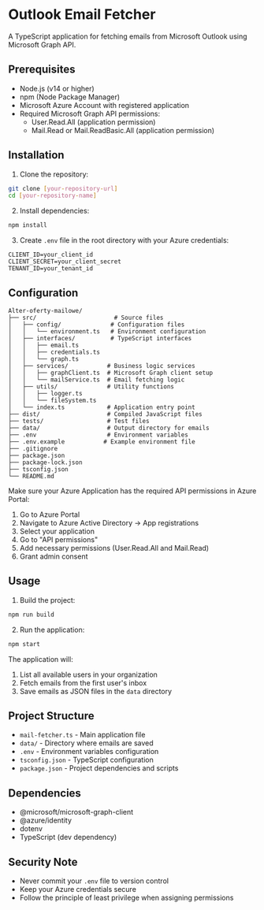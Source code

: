 # Outlook Email Fetcher

A TypeScript application for fetching emails from Microsoft Outlook using Microsoft Graph API.

## Prerequisites

- Node.js (v14 or higher)
- npm (Node Package Manager)
- Microsoft Azure Account with registered application
- Required Microsoft Graph API permissions:
    - User.Read.All (application permission)
    - Mail.Read or Mail.ReadBasic.All (application permission)

## Installation

1. Clone the repository:
```bash
git clone [your-repository-url]
cd [your-repository-name]
```

2. Install dependencies:
```bash
npm install
```

3. Create `.env` file in the root directory with your Azure credentials:
```plaintext
CLIENT_ID=your_client_id
CLIENT_SECRET=your_client_secret
TENANT_ID=your_tenant_id
```

## Configuration

```
Alter-oferty-mailowe/
├── src/                      # Source files
│   ├── config/              # Configuration files
│   │   └── environment.ts   # Environment configuration
│   ├── interfaces/          # TypeScript interfaces
│   │   ├── email.ts
│   │   ├── credentials.ts
│   │   └── graph.ts
│   ├── services/           # Business logic services
│   │   ├── graphClient.ts  # Microsoft Graph client setup
│   │   └── mailService.ts  # Email fetching logic
│   ├── utils/              # Utility functions
│   │   ├── logger.ts
│   │   └── fileSystem.ts
│   └── index.ts            # Application entry point
├── dist/                   # Compiled JavaScript files
├── tests/                  # Test files
├── data/                   # Output directory for emails
├── .env                    # Environment variables
├── .env.example           # Example environment file
├── .gitignore
├── package.json
├── package-lock.json
├── tsconfig.json
└── README.md
```

Make sure your Azure Application has the required API permissions in Azure Portal:
1. Go to Azure Portal
2. Navigate to Azure Active Directory → App registrations
3. Select your application
4. Go to "API permissions"
5. Add necessary permissions (User.Read.All and Mail.Read)
6. Grant admin consent

## Usage

1. Build the project:
```bash
npm run build
```

2. Run the application:
```bash
npm start
```

The application will:
1. List all available users in your organization
2. Fetch emails from the first user's inbox
3. Save emails as JSON files in the `data` directory

## Project Structure

- `mail-fetcher.ts` - Main application file
- `data/` - Directory where emails are saved
- `.env` - Environment variables configuration
- `tsconfig.json` - TypeScript configuration
- `package.json` - Project dependencies and scripts

## Dependencies

- @microsoft/microsoft-graph-client
- @azure/identity
- dotenv
- TypeScript (dev dependency)

## Security Note

- Never commit your `.env` file to version control
- Keep your Azure credentials secure
- Follow the principle of least privilege when assigning permissions

